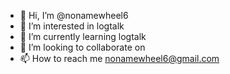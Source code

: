 - 👋 Hi, I’m @nonamewheel6
- 👀 I’m interested in logtalk
- 🌱 I’m currently learning logtalk
- 💞️ I’m looking to collaborate on
- 📫 How to reach me nonamewheel6@gmail.com

<!---
nonamewheel6/nonamewheel6 is a ✨ special ✨ repository because its `README.md` (this file) appears on your GitHub profile.
You can click the Preview link to take a look at your changes.
--->

